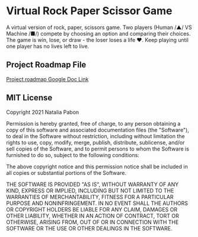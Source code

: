 # Virtual Rock Paper Scissor Game

A virtual version of rock, paper, scissors game. Two players (Human /▲/ VS Machine /■/) compete by choosing an option and comparing their choices. The game is win, lose, or draw - the loser loses a life ♥. Keep playing until one player has no lives left to live.

## Project Roadmap File
[Project roadmap Google Doc Link](https://docs.google.com/document/d/1yBAzJa2S_-vdWWsShtaeSQu_SMPHZajRFQDgrYy_kVw/edit?usp=sharing)

## MIT License

Copyright 2021 Natalia Pabon

Permission is hereby granted, free of charge, to any person obtaining a copy of this software and associated documentation files (the "Software"), to deal in the Software without restriction, including without limitation the rights to use, copy, modify, merge, publish, distribute, sublicense, and/or sell copies of the Software, and to permit persons to whom the Software is furnished to do so, subject to the following conditions:

The above copyright notice and this permission notice shall be included in all copies or substantial portions of the Software.

THE SOFTWARE IS PROVIDED "AS IS", WITHOUT WARRANTY OF ANY KIND, EXPRESS OR IMPLIED, INCLUDING BUT NOT LIMITED TO THE WARRANTIES OF MERCHANTABILITY, FITNESS FOR A PARTICULAR PURPOSE AND NONINFRINGEMENT. IN NO EVENT SHALL THE AUTHORS OR COPYRIGHT HOLDERS BE LIABLE FOR ANY CLAIM, DAMAGES OR OTHER LIABILITY, WHETHER IN AN ACTION OF CONTRACT, TORT OR OTHERWISE, ARISING FROM, OUT OF OR IN CONNECTION WITH THE SOFTWARE OR THE USE OR OTHER DEALINGS IN THE SOFTWARE.

